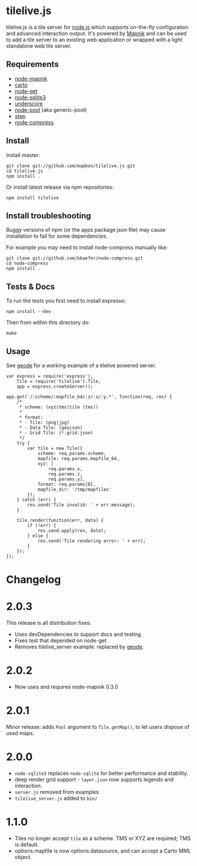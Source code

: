# tilelive.js

tilelive.js is a tile server for [node.js](http://nodejs.org/) which supports on-the-fly
configuration and advanced interaction output. It's powered by [Mapnik](http://mapnik.org/) and
can be used to add a tile server to an existing web application or wrapped with
a light standalone web tile server.

## Requirements

- [node-mapnik](https://github.com/mapnik/node-mapnik)
- [carto](https://github.com/mapbox/carto)
- [node-get](https://github.com/tmcw/node-get)
- [node-sqlite3](https://github.com/developmentseed/node-sqlite3)
- [underscore](https://github.com/documentcloud/underscore)
- [node-pool](https://github.com/coopernurse/node-pool) (aka generic-pool)
- [step](https://github.com/creationix/step)
- [node-compress](https://github.com/kkaefer/node-compress/tarball/master)

## Install

Install master:

    git clone git://github.com/mapbox/tilelive.js.git
    cd tilelive.js
    npm install .

Or install latest release via npm repositories:

    npm install tilelive

## Install troubleshooting

Buggy versions of npm (or the apps package.json file) may cause installation to fail for some dependencies.

For example you may need to install node-compress manually like:

    git clone git://github.com/kkaefer/node-compress.git
    cd node-compress
    npm install .

## Tests & Docs

To run the tests you first need to install expresso:

    npm install --dev

Then from within this directory do:

    make

## Usage

See [geode](https://github.com/mapbox/geode) for a working example of a tilelive powered server.

    var express = require('express'),
        Tile = require('tilelive').Tile,
        app = express.createServer();

    app.get('/:scheme/:mapfile_64/:z/:x/:y.*', function(req, res) {
        /*
         * scheme: (xyz|tms|tile (tms))
         *
         * format:
         * - Tile: (png|jpg)
         * - Data Tile: (geojson)
         * - Grid Tile: (*.grid.json)
         */
        try {
            var tile = new Tile({
                scheme: req.params.scheme,
                mapfile: req.params.mapfile_64,
                xyz: [
                    req.params.x,
                    req.params.z,
                    req.params.y],
                format: req.params[0],
                mapfile_dir: '/tmp/mapfiles'
            });
        } catch (err) {
            res.send('Tile invalid: ' + err.message);
        }

        tile.render(function(err, data) {
            if (!err) {
                res.send.apply(res, data);
            } else {
                res.send('Tile rendering error: ' + err);
            }
        });
    });

# Changelog

# 2.0.3

This release is all distribution fixes:

* Uses devDependencies to support docs and testing
* Fixes test that depended on node-get
* Removes tilelive_server example: replaced by [geode](https://github.com/mapbox/geode).

# 2.0.2

* Now uses and requires node-mapnik 0.3.0

# 2.0.1

Minor release: adds `Pool` argument to `Tile.getMap()`, to let users dispose of used maps.

# 2.0.0

* `node-sqlite3` replaces `node-sqlite` for better performance and stability.
* deep render grid support - `layer.json` now supports legends and interaction.
* `server.js` removed from examples
* `tilelive_server.js` added to `bin/`

# 1.1.0

* Tiles no longer accept `tile` as a scheme. TMS or XYZ are required; TMS is default.
* options.mapfile is now options.datasource, and can accept a Carto MML object.

[^1]: http://nodejs.org/
[^2]: http://mapnik.org/
